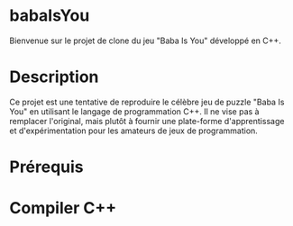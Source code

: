 # babaIsYou
Bienvenue sur le projet de clone du jeu "Baba Is You" développé en C++.

# Description 
Ce projet est une tentative de reproduire le célèbre jeu de puzzle "Baba Is You" en utilisant le langage de programmation C++. Il ne vise pas à remplacer l'original, mais plutôt à fournir une plate-forme d'apprentissage et d'expérimentation pour les amateurs de jeux de programmation.

# Prérequis
#  Compiler C++
